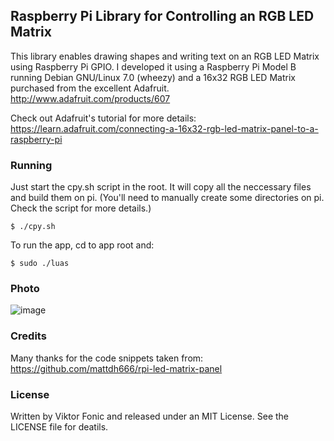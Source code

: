 Raspberry Pi Library for Controlling an RGB LED Matrix
------------------------------------------------------

This library enables drawing shapes and writing text on an RGB LED Matrix using Raspberry Pi GPIO.
I developed it using a Raspberry Pi Model B running Debian GNU/Linux 7.0 (wheezy) and a 16x32 RGB LED Matrix purchased from the excellent Adafruit.
http://www.adafruit.com/products/607


Check out Adafruit's tutorial for more details:  https://learn.adafruit.com/connecting-a-16x32-rgb-led-matrix-panel-to-a-raspberry-pi


### Running

Just start the cpy.sh script in the root. It will copy all the neccessary files and build them on pi. (You'll need to manually create some directories on pi. Check the script for more details.)

	$ ./cpy.sh

To run the app, cd to app root and:

	$ sudo ./luas

### Photo
![image](https://raw.githubusercontent.com/vfonic/RgbMatrixLuas/master/photo.jpg)


### Credits

Many thanks for the code snippets taken from:  https://github.com/mattdh666/rpi-led-matrix-panel


### License

Written by Viktor Fonic and released under an MIT License. See the LICENSE file for deatils.
